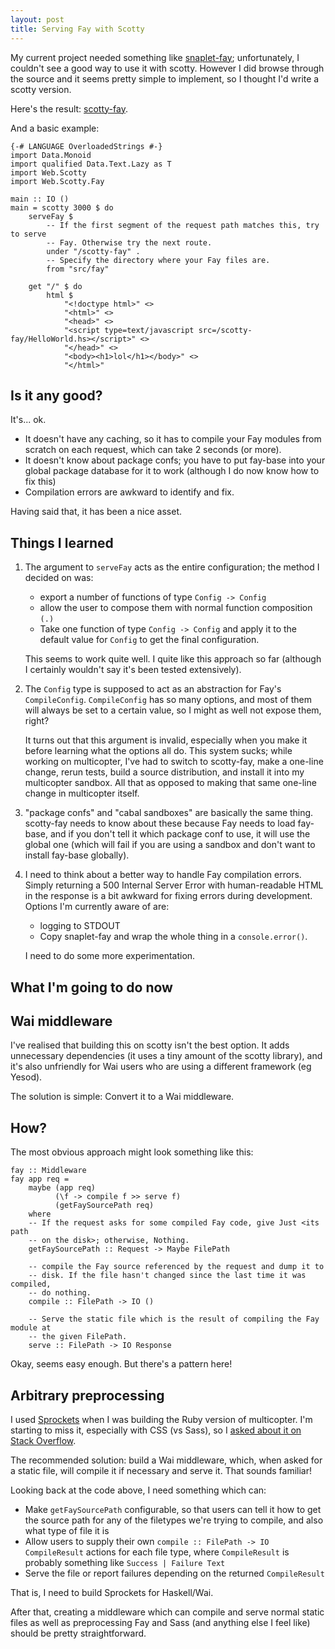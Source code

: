 ```yaml
---
layout: post
title: Serving Fay with Scotty
---
```


My current project needed something like [snaplet-fay]; unfortunately, I
couldn't see a good way to use it with scotty. However I did browse through the
source and it seems pretty simple to implement, so I thought I'd write a scotty
version.

Here's the result: [scotty-fay].

And a basic example:

    {-# LANGUAGE OverloadedStrings #-}
    import Data.Monoid
    import qualified Data.Text.Lazy as T
    import Web.Scotty
    import Web.Scotty.Fay

    main :: IO ()
    main = scotty 3000 $ do
        serveFay $
            -- If the first segment of the request path matches this, try to serve
            -- Fay. Otherwise try the next route.
            under "/scotty-fay" .
            -- Specify the directory where your Fay files are.
            from "src/fay"

        get "/" $ do
            html $
                "<!doctype html>" <>
                "<html>" <>
                "<head>" <>
                "<script type=text/javascript src=/scotty-fay/HelloWorld.hs></script>" <>
                "</head>" <>
                "<body><h1>lol</h1></body>" <>
                "</html>"

Is it any good?
---------------

It's... ok.

* It doesn't have any caching, so it has to compile your Fay modules from
  scratch on each request, which can take 2 seconds (or more).
* It doesn't know about package confs; you have to put fay-base into your
  global package database for it to work (although I do now know how to fix
  this)
* Compilation errors are awkward to identify and fix.

Having said that, it has been a nice asset.

Things I learned
----------------

1. The argument to `serveFay` acts as the entire configuration; the method I
   decided on was:

   * export a number of functions of type `Config -> Config`
   * allow the user to compose them with normal function composition `(.)`
   * Take one function of type `Config -> Config` and apply it to the default
     value for `Config` to get the final configuration.

   This seems to work quite well. I quite like this approach so far (although I
   certainly wouldn't say it's been tested extensively).

2. The `Config` type is supposed to act as an abstraction for Fay's
   `CompileConfig`. `CompileConfig` has so many options, and most of them will
   always be set to a certain value, so I might as well not expose them, right?

   It turns out that this argument is invalid, especially when you make it
   before learning what the options all do. This system sucks; while working on
   multicopter, I've had to switch to scotty-fay, make a one-line change, rerun
   tests, build a source distribution, and install it into my multicopter
   sandbox. All that as opposed to making that same one-line change in
   multicopter itself.

3. "package confs" and "cabal sandboxes" are basically the same thing.
   scotty-fay needs to know about these because Fay needs to load fay-base, and
   if you don't tell it which package conf to use, it will use the global one
   (which will fail if you are using a sandbox and don't want to install
   fay-base globally).

4. I need to think about a better way to handle Fay compilation errors. Simply
   returning a 500 Internal Server Error with human-readable HTML in the
   response is a bit awkward for fixing errors during development. Options I'm
   currently aware of are:

   * logging to STDOUT
   * Copy snaplet-fay and wrap the whole thing in a `console.error()`.

   I need to do some more experimentation.

What I'm going to do now
------------------------

## Wai middleware

I've realised that building this on scotty isn't the best option. It adds
unnecessary dependencies (it uses a tiny amount of the scotty library), and
it's also unfriendly for Wai users who are using a different framework (eg
Yesod).

The solution is simple: Convert it to a Wai middleware.

## How?

The most obvious approach might look something like this:

    fay :: Middleware
    fay app req =
        maybe (app req)
              (\f -> compile f >> serve f)
              (getFaySourcePath req)
        where
        -- If the request asks for some compiled Fay code, give Just <its path
        -- on the disk>; otherwise, Nothing.
        getFaySourcePath :: Request -> Maybe FilePath

        -- compile the Fay source referenced by the request and dump it to
        -- disk. If the file hasn't changed since the last time it was compiled,
        -- do nothing.
        compile :: FilePath -> IO ()

        -- Serve the static file which is the result of compiling the Fay module at
        -- the given FilePath.
        serve :: FilePath -> IO Response

Okay, seems easy enough. But there's a pattern here!

## Arbitrary preprocessing

I used [Sprockets] when I was building the Ruby version of multicopter. I'm
starting to miss it, especially with CSS (vs Sass), so I [asked about it on
Stack Overflow].

The recommended solution: build a Wai middleware, which, when asked for a
static file, will compile it if necessary and serve it. That sounds familiar!

Looking back at the code above, I need something which can:

* Make `getFaySourcePath` configurable, so that users can tell it how to get
  the source path for any of the filetypes we're trying to compile, and also
  what type of file it is
* Allow users to supply their own `compile :: FilePath -> IO CompileResult`
  actions for each file type, where `CompileResult` is probably something like
  `Success | Failure Text`
* Serve the file or report failures depending on the returned `CompileResult`

That is, I need to build Sprockets for Haskell/Wai.

After that, creating a middleware which can compile and serve normal static
files as well as preprocessing Fay and Sass (and anything else I feel like)
should be pretty straightforward.

[snaplet-fay]: https://github.com/faylang/snaplet-fay
[scotty-fay]: https://githu.com/hdgarrood/scotty-fay
[Sprockets]: https://github.com/sstephenson/sprockets/
[asked about it on Stack Overflow]: http://stackoverflow.com/questions/20772380/is-there-anything-like-sprockets-for-haskell/
